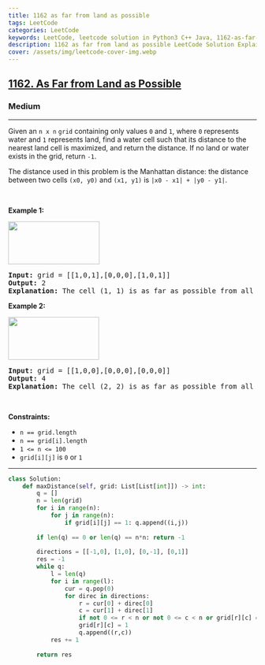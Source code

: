 ```yaml
---
title: 1162 as far from land as possible
tags: LeetCode
categories: LeetCode
keywords: LeetCode, leetcode solution in Python3 C++ Java, 1162-as-far-from-land-as-possible solution
description: 1162 as far from land as possible LeetCode Solution Explained
cover: /assets/img/leetcode-cover-img.webp
---
```





<h2><a href="https://leetcode.com/problems/as-far-from-land-as-possible/">1162. As Far from Land as Possible</a></h2><h3>Medium</h3><hr><div><p>Given an <code>n x n</code> <code>grid</code>&nbsp;containing only values <code>0</code> and <code>1</code>, where&nbsp;<code>0</code> represents water&nbsp;and <code>1</code> represents land, find a water cell such that its distance to the nearest land cell is maximized, and return the distance.&nbsp;If no land or water exists in the grid, return <code>-1</code>.</p>

<p>The distance used in this problem is the Manhattan distance:&nbsp;the distance between two cells <code>(x0, y0)</code> and <code>(x1, y1)</code> is <code>|x0 - x1| + |y0 - y1|</code>.</p>

<p>&nbsp;</p>
<p><strong>Example 1:</strong></p>
<img alt="" src="https://assets.leetcode.com/uploads/2019/05/03/1336_ex1.JPG" style="width: 185px; height: 87px;">
<pre><strong>Input:</strong> grid = [[1,0,1],[0,0,0],[1,0,1]]
<strong>Output:</strong> 2
<strong>Explanation:</strong> The cell (1, 1) is as far as possible from all the land with distance 2.
</pre>

<p><strong>Example 2:</strong></p>
<img alt="" src="https://assets.leetcode.com/uploads/2019/05/03/1336_ex2.JPG" style="width: 184px; height: 87px;">
<pre><strong>Input:</strong> grid = [[1,0,0],[0,0,0],[0,0,0]]
<strong>Output:</strong> 4
<strong>Explanation:</strong> The cell (2, 2) is as far as possible from all the land with distance 4.
</pre>

<p>&nbsp;</p>
<p><strong>Constraints:</strong></p>

<ul>
	<li><code>n == grid.length</code></li>
	<li><code>n == grid[i].length</code></li>
	<li><code>1 &lt;= n&nbsp;&lt;= 100</code></li>
	<li><code>grid[i][j]</code>&nbsp;is <code>0</code> or <code>1</code></li>
</ul>
</div>

---




```python
class Solution:
    def maxDistance(self, grid: List[List[int]]) -> int:
        q = []
        n = len(grid)
        for i in range(n):
            for j in range(n):
                if grid[i][j] == 1: q.append((i,j))
        
        if len(q) == 0 or len(q) == n*n: return -1
        
        directions = [[-1,0], [1,0], [0,-1], [0,1]]
        res = -1
        while q:
            l = len(q)
            for i in range(l):
                cur = q.pop(0)
                for direc in directions:
                    r = cur[0] + direc[0]
                    c = cur[1] + direc[1]
                    if not 0 <= r < n or not 0 <= c < n or grid[r][c] == 1: continue
                    grid[r][c] = 1
                    q.append((r,c))
            res += 1
        
        return res
```
